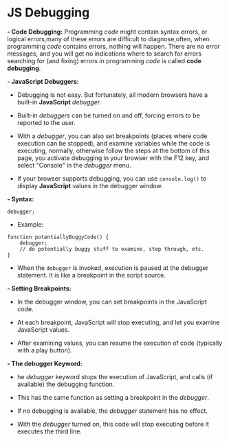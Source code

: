 # JS Debugging

**- Code Debugging:** Programming *code* might contain syntax errors, or logical errors,many of these errors are difficult to diagnose,often, when programming *code* contains errors, nothing will happen. There are no error messages, and you will get no indications where to search for errors searching for (and fixing) errors in programming *code* is called **code debugging**.

**- JavaScript Debuggers:** 
* Debugging is not easy. But fortunately, all modern browsers have a built-in **JavaScript** *debugger*.

* Built-in *debuggers* can be turned on and off, forcing errors to be reported to the user.

* With a *debugger*, you can also set breakpoints (places where code execution can be stopped), and examine variables while the code is executing, normally, otherwise follow the steps at the bottom of this page, you activate debugging in your browser with the F12 key, and select "Console" in the *debugger* menu.

* If your browser supports debugging, you can use `console.log()` to display **JavaScript** values in the debugger window.

**- Syntax:**


```
debugger;
```

* Example:


```
function potentiallyBuggyCode() {
    debugger;
    // do potentially buggy stuff to examine, step through, etc.
}
```

* When the `debugger` is invoked, execution is paused at the debugger statement. It is like a breakpoint in the script source.


**- Setting Breakpoints:** 
* In the debugger window, you can set breakpoints in the JavaScript code.

* At each breakpoint, JavaScript will stop executing, and let you examine JavaScript values.

* After examining values, you can resume the execution of code (typically with a play button).

**- The debugger Keyword:** 
* he *debugger* keyword stops the execution of JavaScript, and calls (if available) the debugging function.

* This has the same function as setting a breakpoint in the *debugger*.

* If no debugging is available, the *debugger* statement has no effect.

* With the *debugger* turned on, this code will stop executing before it executes the third line.
